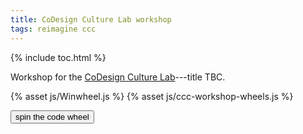 ```yaml
---
title: CoDesign Culture Lab workshop
tags: reimagine ccc
---
```


{% include toc.html %}

Workshop for the [CoDesign Culture
Lab](https://cecs.anu.edu.au/events/event-series/codesign-culture-lab)---title
TBC.

<script src="http://cdnjs.cloudflare.com/ajax/libs/gsap/latest/TweenMax.min.js"></script>

{% asset js/Winwheel.js %}
{% asset js/ccc-workshop-wheels.js %}

<canvas id="codeWheel" width="800" height="800">
</canvas>

<button onclick='startSpin(codeWheel);'>spin the code wheel</button>

